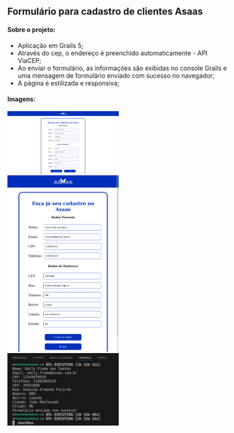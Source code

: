 ## Formulário para cadastro de clientes Asaas 

<h4>Sobre o projeto:</h4>
<ul>
  <li>Aplicação em Grails 5;</li>
  <li>Através do cep, o endereço é preenchido automaticamente - API ViaCEP;</li>
  <li>Ao enviar o formulário, as informações são exibidas no console Grails e uma mensagem de formulário enviado com sucesso no navegador;</li>
  <li>A página é estilizada e responsiva;</li>
</ul>

<h4>Imagens:</h4>
<img src="/grails-app/assets/images/img1.png" alt="Imagem do formulário" width="50%">
<img src="/grails-app/assets/images/img2.png" alt="Tela responsiva" width="50%">
<img src="/grails-app/assets/images/img3.png" alt="Console Grails" width="50%">
